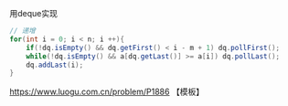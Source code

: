 用deque实现

```java
// 递增
for(int i = 0; i < n; i ++){
	if(!dq.isEmpty() && dq.getFirst() < i - m + 1) dq.pollFirst();
 	while(!dq.isEmpty() && a[dq.getLast()] >= a[i]) dq.pollLast();
 	dq.addLast(i);
} 
```



https://www.luogu.com.cn/problem/P1886 【模板】
